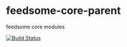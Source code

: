 # feedsome-core-parent
feedsome core modules

[![Build Status](https://travis-ci.org/feedsome/feedsome.svg?branch=master)](https://travis-ci.org/feedsome/feedsome)
